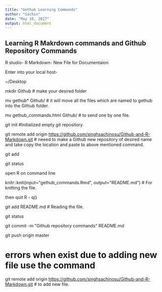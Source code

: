 ```yaml
---
title: "Gethub Learning Commands"
author: "Sachin"
date: "May 10, 2017"
output: html_document
---
```

## Learning R Makrdown commands and Github Repository Commands

R studio- R Markdown- New File for Documentaion

Enter into your local host- 

~/Desktop

mkdir Github # make your desired folder

mv gethub* Github/ # it will move all the files which are named to gethub into the Github folder.

mv gethub_commands.html Github/ # to send one by one file.

git init #Initialized empty git repository.

git remote add origin https://github.com/singhsachinosu/Github-and-R-Markdown.git # neeed to make a Github new repository of desired name and take copy the location and paste to above mentioned command.

git add

git status

open R on command line

knitr::knit(input="gethub_commands.Rmd", output="README.md") # For knitting the file.

then quit R - q()

git add README.md # Reading the file.

git status

git commit -m "Github repository commands" README.md

git push origin master

# errors when exist due to adding new file use the command

git remote add origin https://github.com/singhsachinosu/Github-and-R-Markdown.git # to add new file.




